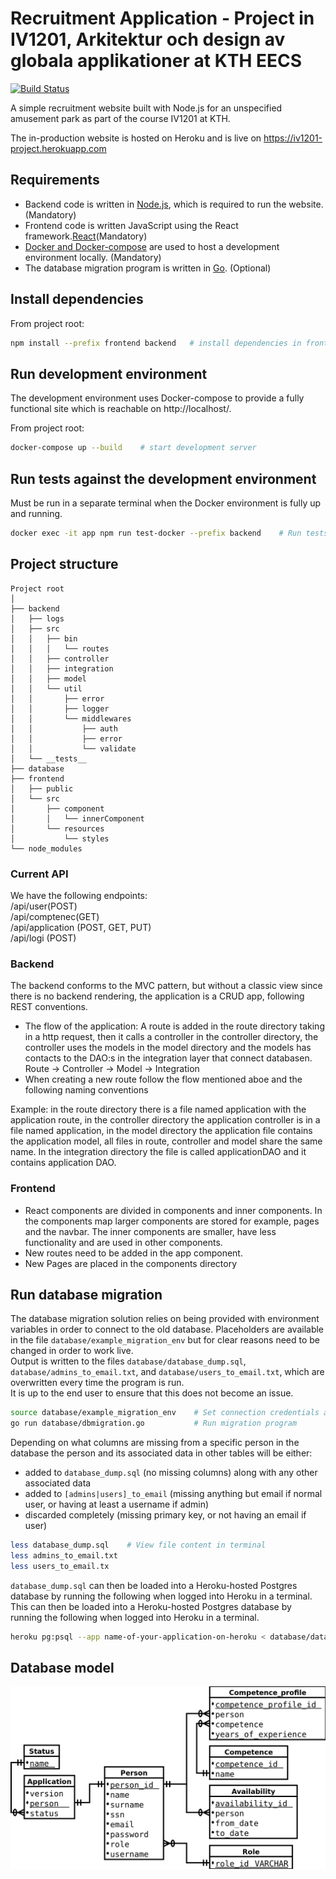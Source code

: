 # Recruitment Application - Project in IV1201, Arkitektur och design av globala applikationer at KTH EECS

[![Build Status](https://travis-ci.org/MarcusNilssonGithub/iv1201-project.svg?branch=master)](https://travis-ci.org/MarcusNilssonGithub/iv1201-project)

A simple recruitment website built with Node.js for an unspecified amusement park as part of the course IV1201 at KTH.

The in-production website is hosted on Heroku and is live on https://iv1201-project.herokuapp.com

## Requirements

- Backend code is written in [Node.js](https://nodejs.org/), which is required to run the website. (Mandatory)
- Frontend code is written JavaScript using the React framework.[React](https://reactjs.org/)(Mandatory)
- [Docker and Docker-compose](https://www.docker.com/) are used to host a development environment locally. (Mandatory)
- The database migration program is written in [Go](https://golang.org/). (Optional)

## Install dependencies

From project root:

```bash
npm install --prefix frontend backend   # install dependencies in frontend and backend
```

## Run development environment

The development environment uses Docker-compose to provide a fully functional site which is reachable on http://localhost/.

From project root:

```bash
docker-compose up --build    # start development server
```

## Run tests against the development environment

Must be run in a separate terminal when the Docker environment is fully up and running.

```bash
docker exec -it app npm run test-docker --prefix backend    # Run tests in development env
```

## Project structure

```
Project root
│
├── backend  
│   ├── logs  
│   ├── src  
│   │   ├── bin  
│   │   │   └── routes  
│   │   ├── controller  
│   │   ├── integration  
│   │   ├── model  
│   │   └── util  
│   │       ├── error  
│   │       ├── logger  
│   │       └── middlewares  
│   │           ├── auth  
│   │           ├── error  
│   │           └── validate  
│   └── __tests__  
├── database  
├── frontend  
│   ├── public  
│   └── src  
│       ├── component  
│       │   └── innerComponent  
│       └── resources  
│           └── styles  
└── node_modules
```

### Current API
We have the following endpoints:  
/api/user(POST)  
/api/comptenec(GET)  
/api/application (POST, GET, PUT)  
/api/logi (POST)  
### Backend  
The backend conforms to the MVC pattern, but without a classic view since there is no backend rendering, the application is a CRUD app, following REST conventions.  
- The flow of the application: A route is added in the route directory taking in a http request, then it calls a controller in the controller directory, the controller uses the models in the model directory and the models has contacts to the DAO:s in the integration layer that connect databasen.  
Route -> Controller -> Model -> Integration
- When creating a new route follow the flow mentioned aboe and the following naming conventions  
  
Example: in the route directory there is a file named application with the application route, in the controller directory the application controller is in a file named application, in the model directory the application file contains the application model, all files in route, controller and model share the same name. In the integration directory the file is called applicationDAO and it contains application DAO.
### Frontend  
- React components are divided in components and inner components. In the components map larger components are stored for example, pages and the navbar. The inner components are smaller, have less functionality and are used in other components.
- New routes need to be added in the app component.
- New Pages are placed in the components directory

## Run database migration

The database migration solution relies on being provided with environment variables in order to connect to the old database. Placeholders are available in the file `database/example_migration_env` but for clear reasons need to be changed in order to work live.  
Output is written to the files `database/database_dump.sql`, `database/admins_to_email.txt`, and `database/users_to_email.txt`, which are overwritten every time the program is run.  
It is up to the end user to ensure that this does not become an issue.

```bash
source database/example_migration_env    # Set connection credentials as environment variables
go run database/dbmigration.go           # Run migration program
```

Depending on what columns are missing from a specific person in the database the person and its associated data in other tables will be either:  
- added to `database_dump.sql` (no missing columns) along with any other associated data
- added to `[admins|users]_to_email` (missing anything but email if normal user, or having at least a username if admin)
- discarded completely (missing primary key, or not having an email if user)

```bash
less database_dump.sql    # View file content in terminal
less admins_to_email.txt
less users_to_email.tx
```

`database_dump.sql` can then be loaded into a Heroku-hosted Postgres database by running the following when logged into Heroku in a terminal.
This can then be loaded into a Heroku-hosted Postgres database by running the following when logged into Heroku in a terminal.

```bash
heroku pg:psql --app name-of-your-application-on-heroku < database/database_dump.sql
```

## Database model

![](database/database_model.png)
